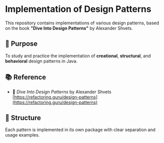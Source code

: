 # Implementation of Design Patterns

This repository contains implementations of various design patterns, based on the book **"Dive Into Design Patterns"** by Alexander Shvets.

## 🧩 Purpose

To study and practice the implementation of **creational**, **structural**, and **behavioral** design patterns in Java.

## 📚 Reference

- 📖 *Dive Into Design Patterns* by Alexander Shvets  
  [https://refactoring.guru/design-patterns](https://refactoring.guru/design-patterns)

## 🚀 Structure

Each pattern is implemented in its own package with clear separation and usage examples.

